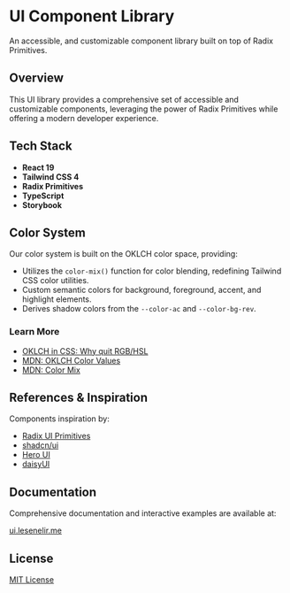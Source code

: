 # UI Component Library

An accessible, and customizable component library built on top of Radix Primitives.

## Overview

This UI library provides a comprehensive set of accessible and customizable components, leveraging the power of Radix Primitives while offering a modern developer experience.

## Tech Stack

- **React 19** 
- **Tailwind CSS 4**
- **Radix Primitives** 
- **TypeScript**
- **Storybook**

## Color System

Our color system is built on the OKLCH color space, providing:

- Utilizes the `color-mix()` function for color blending, redefining Tailwind CSS color utilities.
- Custom semantic colors for background, foreground, accent, and highlight elements.
- Derives shadow colors from the `--color-ac` and `--color-bg-rev`.

### Learn More
- [OKLCH in CSS: Why quit RGB/HSL](https://evilmartians.com/chronicles/oklch-in-css-why-quit-rgb-hsl)
- [MDN: OKLCH Color Values](https://developer.mozilla.org/en-US/docs/Web/CSS/color_value/oklch)
- [MDN: Color Mix](https://developer.mozilla.org/en-US/docs/Web/CSS/color_value/color-mix)

## References & Inspiration

Components inspiration by:

- [Radix UI Primitives](https://www.radix-ui.com/primitives) 
- [shadcn/ui](https://ui.shadcn.com/docs/components)
- [Hero UI](https://www.heroui.com) 
- [daisyUI](https://daisyui.com/components) 

## Documentation

Comprehensive documentation and interactive examples are available at:

[ui.lesenelir.me](https://ui.lesenelir.me)

## License

[MIT License](LICENSE)
